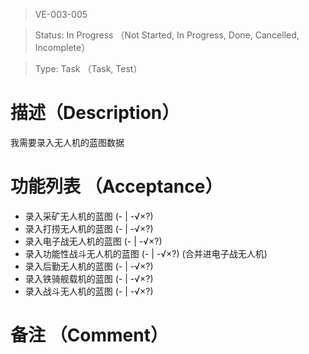 > VE-003-005

> Status: In Progress （Not Started, In Progress, Done, Cancelled, Incomplete）

> Type: Task （Task, Test）

# 描述（Description）
我需要录入无人机的蓝图数据

# 功能列表 （Acceptance）
* 录入采矿无人机的蓝图 (- | -√×?)
* 录入打捞无人机的蓝图 (- | -√×?)
* 录入电子战无人机的蓝图 (- | -√×?)
* 录入功能性战斗无人机的蓝图 (- | -√×?) (合并进电子战无人机)
* 录入后勤无人机的蓝图 (- | -√×?)
* 录入铁骑舰载机的蓝图 (- | -√×?)
* 录入战斗无人机的蓝图 (- | -√×?)

# 备注 （Comment）

